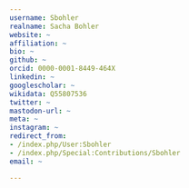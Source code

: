 ```yaml
---
username: Sbohler
realname: Sacha Bohler
website: ~
affiliation: ~
bio: ~
github: ~
orcid: 0000-0001-8449-464X
linkedin: ~
googlescholar: ~
wikidata: Q55807536
twitter: ~
mastodon-url: ~
meta: ~
instagram: ~
redirect_from:
- /index.php/User:Sbohler
- /index.php/Special:Contributions/Sbohler
email: ~

---
```

